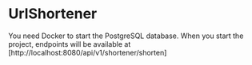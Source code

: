 # UrlShortener

You need Docker to start the PostgreSQL database. When you start the project, endpoints will be available at [http://localhost:8080/api/v1/shortener/shorten]
